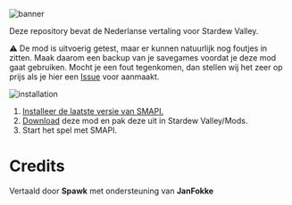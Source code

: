 ![banner](https://user-images.githubusercontent.com/17224428/111884012-10e2f400-89bf-11eb-9d65-3b0d1e0a78e0.png)


Deze repository bevat de Nederlanse vertaling voor Stardew Valley.

:warning: De mod is uitvoerig getest, maar er kunnen natuurlijk nog foutjes in zitten. Maak daarom een backup van je savegames voordat je deze mod gaat gebruiken. Mocht je een fout tegenkomen, dan stellen wij het zeer op prijs als je hier een [Issue](https://github.com/janfokke/StardewValleyDutch/issues) voor aanmaakt.




![installation](https://user-images.githubusercontent.com/17224428/111884007-03c60500-89bf-11eb-8ac2-86153cf09e1b.png)
1. [Installeer de laatste versie van SMAPI.](https://smapi.io/)
2. [Download](https://github.com/janfokke/StardewValleyDutch/releases) deze mod en pak deze uit in Stardew Valley/Mods.
3. Start het spel met SMAPI.
   
# Credits
Vertaald door **Spawk** met ondersteuning van **JanFokke**

